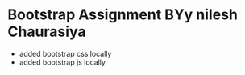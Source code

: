 # Bootstrap Assignment BYy nilesh Chaurasiya

* added bootstrap css locally
* added bootstrap js locally
